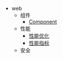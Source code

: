 * web
  - 组件
    * [Component](web/component/01.md)
  - 性能
    * [性能优化](web/performance/01.md)
    * [性能指标](web/performance/02.md)
  - 安全